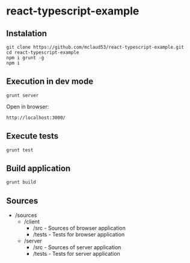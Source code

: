 # react-typescript-example

## Instalation

	git clone https://github.com/mclaud53/react-typescript-example.git
	cd react-typescript-example
	npm i grunt -g
	npm i

## Execution in dev mode

	grunt server
	
Open in browser: 

	http://localhost:3000/
	
## Execute tests

	grunt test
	
## Build application

	grunt build
	
## Sources

* /sources  
	*	/client  
		*	/src	- Sources of browser application  
		*	/tests	- Tests for browser application  
	*	/server  
		*	/src	- Sources of server application  
		*	/tests	- Tests for server application  
